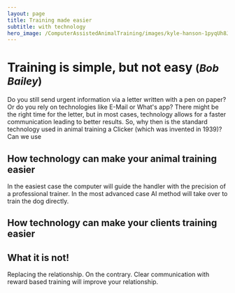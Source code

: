 ```yaml
---
layout: page
title: Training made easier
subtitle: with technology
hero_image: /ComputerAssistedAnimalTraining/images/kyle-hanson-1pyqUh8Jx3E-unsplash_medium.jpg
---
```

# Training is simple, but not easy <small>(<i>Bob Bailey</i>)</small>

Do you still send urgent information via a letter written with a pen on paper? Or do you rely on technologies like E-Mail or What's app? There might be the right time for the letter, but in most cases, technology allows for a faster communication leading to better results. So, why then is the standard technology used in animal training a Clicker (which was invented in 1939)? Can we use 

## How technology can make your animal training easier

In the easiest case the computer will guide the handler with the precision of a professional trainer. 
In the most advanced case AI method will take over to train the dog directly.

## How technology can make your clients training easier

## What it is not!
Replacing the relationship. On the contrary. Clear communication with reward based training will improve your relationship.
